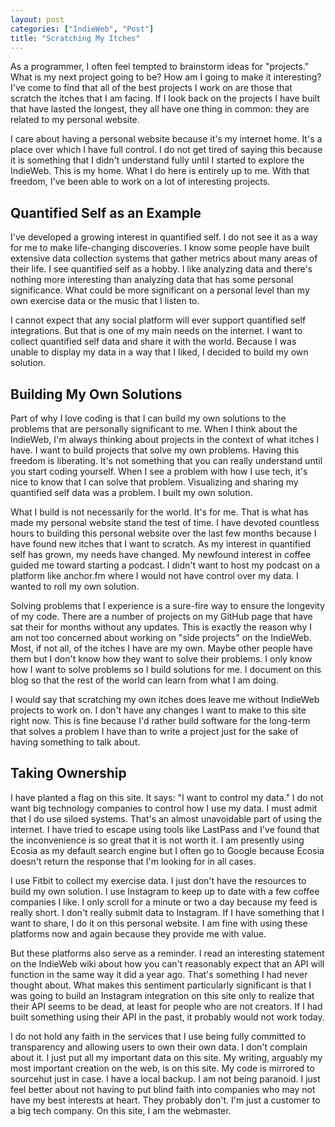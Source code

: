 ```yaml
---
layout: post
categories: ["IndieWeb", "Post"]
title: "Scratching My Itches"
---
```


As a programmer, I often feel tempted to brainstorm ideas for "projects." What is my next project going to be? How am I going to make it interesting? I've come to find that all of the best projects I work on are those that scratch the itches that I am facing. If I look back on the projects I have built that have lasted the longest, they all have one thing in common: they are related to my personal website.

I care about having a personal website because it's my internet home. It's a place over which I have full control. I do not get tired of saying this because it is something that I didn't understand fully until I started to explore the IndieWeb. This is my home. What I do here is entirely up to me. With that freedom, I've been able to work on a lot of interesting projects.

## Quantified Self as an Example

I've developed a growing interest in quantified self. I do not see it as a way for me to make life-changing discoveries. I know some people have built extensive data collection systems that gather metrics about many areas of their life. I see quantified self as a hobby. I like analyzing data and there's nothing more interesting than analyzing data that has some personal significance. What could be more significant on a personal level than my own exercise data or the music that I listen to.

I cannot expect that any social platform will ever support quantified self integrations. But that is one of my main needs on the internet. I want to collect quantified self data and share it with the world. Because I was unable to display my data in a way that I liked, I decided to build my own solution.

## Building My Own Solutions

Part of why I love coding is that I can build my own solutions to the problems that are personally significant to me. When I think about the IndieWeb, I'm always thinking about projects in the context of what itches I have. I want to build projects that solve my own problems. Having this freedom is liberating. It's not something that you can really understand until you start coding yourself. When I see a problem with how I use tech, it's nice to know that I can solve that problem. Visualizing and sharing my quantified self data was a problem. I built my own solution.

What I build is not necessarily for the world. It's for me. That is what has made my personal website stand the test of time. I have devoted countless hours to building this personal website over the last few months because I have found new itches that I want to scratch. As my interest in quantified self has grown, my needs have changed. My newfound interest in coffee guided me toward starting a podcast. I didn't want to host my podcast on a platform like anchor.fm where I would not have control over my data. I wanted to roll my own solution.

Solving problems that I experience is a sure-fire way to ensure the longevity of my code. There are a number of projects on my GitHub page that have sat their for months without any updates. This is exactly the reason why I am not too concerned about working on "side projects" on the IndieWeb. Most, if not all, of the itches I have are my own. Maybe other people have them but I don't know how they want to solve their problems. I only know how I want to solve problems so I build solutions for me. I document on this blog so that the rest of the world can learn from what I am doing.

I would say that scratching my own itches does leave me without IndieWeb projects to work on. I don't have any changes I want to make to this site right now. This is fine because I'd rather build software for the long-term that solves a problem I have than to write a project just for the sake of having something to talk about.

## Taking Ownership

I have planted a flag on this site. It says: "I want to control my data." I do not want big technology companies to control how I use my data. I must admit that I do use siloed systems. That's an almost unavoidable part of using the internet. I have tried to escape using tools like LastPass and I've found that the inconvenience is so great that it is not worth it. I am presently using Ecosia as my default search engine but I often go to Google because Ecosia doesn't return the response that I'm looking for in all cases.

I use Fitbit to collect my exercise data. I just don't have the resources to build my own solution. I use Instagram to keep up to date with a few coffee companies I like. I only scroll for a minute or two a day because my feed is really short. I don't really submit data to Instagram. If I have something that I want to share, I do it on this personal website. I am fine with using these platforms now and again because they provide me with value.

But these platforms also serve as a reminder. I read an interesting statement on the IndieWeb wiki about how you can't reasonably expect that an API will function in the same way it did a year ago. That's something I had never thought about. What makes this sentiment particularly significant is that I was going to build an Instagram integration on this site only to realize that their API seems to be dead, at least for people who are not creators. If I had built something using their API in the past, it probably would not work today.

I do not hold any faith in the services that I use being fully committed to transparency and allowing users to own their own data. I don't complain about it. I just put all my important data on this site. My writing, arguably my most important creation on the web, is on this site. My code is mirrored to sourcehut just in case. I have a local backup. I am not being paranoid. I just feel better about not having to put blind faith into companies who may not have my best interests at heart. They probably don't. I'm just a customer to a big tech company. On this site, I am the webmaster.